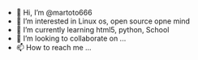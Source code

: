 - 👋 Hi, I’m @martoto666
- 👀 I’m interested in Linux os, open source opne mind
- 🌱 I’m currently learning html5, python, School
- 💞️ I’m looking to collaborate on ...
- 📫 How to reach me ...

<!---
martoto666/martoto666 is a ✨ special ✨ repository because its `README.md` (this file) appears on your GitHub profile.
You can click the Preview link to take a look at your changes.
--->
